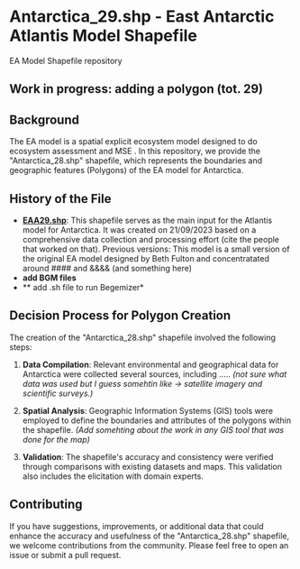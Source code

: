 # Antarctica_29.shp - East Antarctic Atlantis Model Shapefile

EA Model Shapefile repository
## Work in progress: adding a polygon (tot. 29)

## Background

The EA model is a spatial explicit ecosystem model designed to do ecosystem assessment and MSE . In this repository, we provide the "Antarctica_28.shp" shapefile, which represents the boundaries and geographic features (Polygons) of the EA model for Antarctica.

## History of the File

- **[EAA29.shp](EA29_final/EAA29.shp)**: This shapefile serves as the main input for the Atlantis model for Antarctica. It was created on 21/09/2023 based on a comprehensive data collection and processing effort (cite the people that worked on that). Previous versions: 
        This model is a small version of the original EA model designed by Beth Fulton and concentratated around #### and &&&& (and something here)
- **add BGM files**
- ** add .sh file to run Begemizer*
## Decision Process for Polygon Creation

The creation of the "Antarctica_28.shp" shapefile involved the following steps:

1. **Data Compilation**: Relevant environmental and geographical data for Antarctica were collected several sources, including ..... *(not sure what data was used but I guess somehtin like -> satellite imagery and scientific surveys.)*

3. **Spatial Analysis**: Geographic Information Systems (GIS) tools were employed to define the boundaries and attributes of the polygons within the shapefile. *(Add somehting about the work in any GIS tool that was done for the map)*

4. **Validation**: The shapefile's accuracy and consistency were verified through comparisons with existing datasets and maps. This validation also includes the elicitation with domain experts.


## Contributing

If you have suggestions, improvements, or additional data that could enhance the accuracy and usefulness of the "Antarctica_28.shp" shapefile, we welcome contributions from the community. Please feel free to open an issue or submit a pull request.
